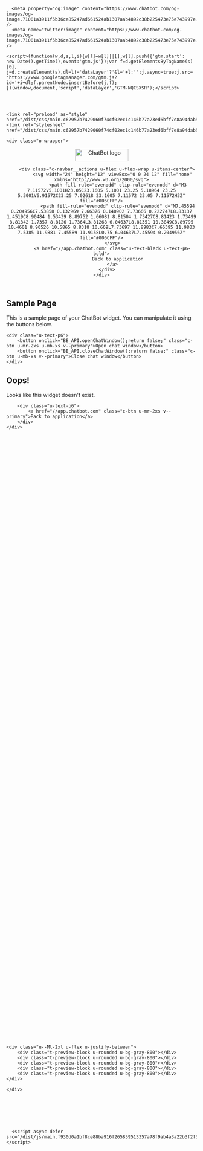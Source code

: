 
<!DOCTYPE html>
<html lang="en">

<head>
  <meta charset="UTF-8">
  <meta name="viewport" content="width=device-width, initial-scale=1">
  <meta http-equiv="X-UA-Compatible" content="ie=edge">
  <title>Sample Page | Preview your chat widget</title>
  <meta name="description" content="ChatBot Sample Page to preview your chat widget">

  
  <link rel="canonical" href="https://www.chatbot.com/preview/">
  
  <script type="application/ld+json">
  {
    "@context": "https://schema.org",
    "@graph": [{"@context":"https://schema.org","@type":"Corporation","brand":"ChatBot","name":"ChatBot","sameAs":["https://twitter.com/chatbotcom"],"url":"https://www.chatbot.com/"}]
  }
  </script>

  <meta name="robots" content="noindex">

  <link rel="icon" href="/favicon.ico">

  <meta property="og:locale" content="en_US" />
  <meta property="og:type" content="article" />
  <meta property="og:title" content="Sample Page | Preview your chat widget" />
  <meta property="og:description" content="ChatBot Sample Page to preview your chat widget" />
  <meta property="og:url" content="https://www.chatbot.com/preview/" />
  <meta property="og:site_name" content="ChatBot" />

  <meta name="twitter:card" content="summary_large_image" />
  <meta name="twitter:description" content="ChatBot Sample Page to preview your chat widget" />
  <meta name="twitter:title" content="Sample Page | Preview your chat widget" />
  <meta name="twitter:site" content="@chatbotcom" />

  
      

      

      <meta property="og:image" content="https://www.chatbot.com/og-images/og-image.71001a3911f5b36ce85247ad661524ab1307aab4892c38b225473e75e743997e.png" />
      <meta name="twitter:image" content="https://www.chatbot.com/og-images/og-image.71001a3911f5b36ce85247ad661524ab1307aab4892c38b225473e75e743997e.png" />
  

  <script>
      scrollOffsetFunction = function() {
        var navElements = document.getElementsByClassName("c-navbar");
        if (typeof navElements[0] !== "undefined") {
          var navRect = navElements[0].getBoundingClientRect();
          var navStyle = getComputedStyle(navElements[0]);
          if (navStyle.position === "sticky" || navStyle.position === "fixed") {
            return navRect.bottom - navRect.top + 30;
          }
        }
        return 0;
      }
    </script>

  

    <script>(function(w,d,s,l,i){w[l]=w[l]||[];w[l].push({'gtm.start':
    new Date().getTime(),event:'gtm.js'});var f=d.getElementsByTagName(s)[0],
    j=d.createElement(s),dl=l!='dataLayer'?'&l='+l:'';j.async=true;j.src=
    'https://www.googletagmanager.com/gtm.js?id='+i+dl;f.parentNode.insertBefore(j,f);
    })(window,document,'script','dataLayer','GTM-NQCSXSR');</script>

  

  
    <link rel="preload" as="style" href="/dist/css/main.c62957b7429060f74cf02ec1c146b77a23ed6bff7e8a94dab51dfc6bcf100b3a.css">
    <link rel="stylesheet" href="/dist/css/main.c62957b7429060f74cf02ec1c146b77a23ed6bff7e8a94dab51dfc6bcf100b3a.css">
  

  
</head>

<body>
  <noscript><iframe src="https://www.googletagmanager.com/ns.html?id=GTM-NQCSXSR" height="0" width="0" style="display:none;visibility:hidden"></iframe></noscript>

  
    <div class="o-wrapper">
        
<header class="c-navbar u-shadow">
    <div class="c-navbar__content">
        <a href="/" class="c-navbar__logo"><img src="chatbot-logo.svg" width="141" height="33" alt="ChatBot logo"></a>

        <div class="c-navbar__actions u-flex u-flex-wrap u-items-center">
            <svg width="24" height="12" viewBox="0 0 24 12" fill="none" xmlns="http://www.w3.org/2000/svg">
                <path fill-rule="evenodd" clip-rule="evenodd" d="M3 7.11572V5.1001H23.05C23.1605 5.1001 23.25 5.18964 23.25 5.3001V6.91572C23.25 7.02618 23.1605 7.11572 23.05 7.11572H3Z" fill="#006CFF"/>
                <path fill-rule="evenodd" clip-rule="evenodd" d="M7.45594 0.204956C7.53858 0.132969 7.66376 0.140902 7.73666 0.222747L8.83137 1.4519C8.90484 1.53439 8.89752 1.66081 8.81504 1.73427C8.81423 1.73499 8.81342 1.7357 8.8126 1.7364L3.81268 6.04637L8.81351 10.3849C8.89795 10.4601 8.90526 10.5865 8.8318 10.669L7.73697 11.8983C7.66395 11.9803 7.5385 11.9881 7.45589 11.9158L0.75 6.04637L7.45594 0.204956Z" fill="#006CFF"/>
            </svg>
            <a href="//app.chatbot.com" class="u-text-black u-text-p6-bold">
                Back to application
            </a>
        </div>
    </div>
</header>

<section class="o-container u-hidden u-Py-2xl" id="widget">
    <div class="u-maxw-6 u-pb-2xs">
        <h1 class="u-text-p2 u-Mb-xs">Sample Page</h1>
        <p class="u-text-p5 u-Mb-sm">
            This is a sample page of your ChatBot widget.
            You&nbsp;can&nbsp;manipulate it using the buttons below.
        </p>
    </div>

    <div class="u-text-p6">
        <button onclick="BE_API.openChatWindow();return false;" class="c-btn u-mr-2xs u-mb-xs v--primary">Open chat window</button>
        <button onclick="BE_API.closeChatWindow();return false;" class="c-btn u-mb-xs v--primary">Close chat window</button>
    </div>
</section>

<section class="o-container u-hidden u-Py-2xl" id="widget-error">
    <div class="u-maxw-6 u-pb-2xs">
        <h1 class="u-text-p2 u-Mb-xs">Oops!</h1>
        <p class="u-text-p5 u-Mb-sm">
            Looks like this widget doesn't exist.
        </p>

        <div class="u-text-p6">
            <a href="//app.chatbot.com" class="c-btn u-mr-2xs v--primary">Back to application</a>
        </div>
    </div>
</section>

<section class="u-Pb-md u-mx-auto">
    <div class="u-Pb-xs u--mr-2xl u-flex u-justify-between">
        <div class="t-preview-block u-rounded u-bg-gray-900"></div>
        <div class="t-preview-block u-rounded u-bg-gray-900"></div>
        <div class="t-preview-block u-rounded u-bg-gray-900"></div>
        <div class="t-preview-block u-rounded u-bg-gray-900"></div>
        <div class="t-preview-block u-rounded u-bg-gray-900"></div>
    </div>

    <div class="u--Ml-2xl u-flex u-justify-between">
        <div class="t-preview-block u-rounded u-bg-gray-800"></div>
        <div class="t-preview-block u-rounded u-bg-gray-800"></div>
        <div class="t-preview-block u-rounded u-bg-gray-800"></div>
        <div class="t-preview-block u-rounded u-bg-gray-800"></div>
        <div class="t-preview-block u-rounded u-bg-gray-800"></div>
    </div>
</section>

<style type="text/css">
    .t-preview-block {
        min-width: 250px;
        width: 19%;
        height: 20rem;
        margin: 0 .5rem;
    }

    .t-preview-block:first-child {
        margin-left: -.5rem;
    }
</style>


    </div>


  
  

  
      
      <script async defer src="/dist/js/main.f930d0a1bf8ce88ba916f265859513357a78f9ab4a3a22b3f2f5eec2453f0375.js"></script>
    

  

    
</body>
</html>



<script type="text/javascript">
    window.__be = window.__be || {};
    window.__be.id = "60ae27b7b2ee370007b022b7";
    (function() {
        var be = document.createElement('script'); be.type = 'text/javascript'; be.async = true;
        be.src = ('https:' == document.location.protocol ? 'https://' : 'http://') + 'cdn.chatbot.com/widget/plugin.js';
        var s = document.getElementsByTagName('script')[0]; s.parentNode.insertBefore(be, s);
    })();
</script>

